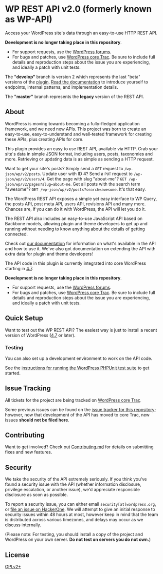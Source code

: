 # WP REST API v2.0 (formerly known as WP-API)

Access your WordPress site's data through an easy-to-use HTTP REST API.

**Development is no longer taking place in this repository**.

- For support requests, use the
  [WordPress forums](https://wordpress.org/support/).
- For bugs and patches, use
  [WordPress core Trac](https://core.trac.wordpress.org).
  Be sure to include full details and reproduction steps about the issue you are
  experiencing, and ideally a patch with unit tests.

The **"develop"** branch is version 2 which represents the last "beta" versions of the
[plugin](https://wordpress.org/plugins/rest-api/).
[Read the documentation](https://developer.wordpress.org/rest-api/)
to introduce yourself to endpoints, internal patterns, and implementation details.

The **"master"** branch represents the **legacy** version of the REST API.

## About

WordPress is moving towards becoming a fully-fledged application framework, and
we need new APIs. This project was born to create an easy-to-use,
easy-to-understand and well-tested framework for creating these APIs, plus
creating APIs for core.

This plugin provides an easy to use REST API, available via HTTP. Grab your
site's data in simple JSON format, including users, posts, taxonomies and more.
Retrieving or updating data is as simple as sending a HTTP request.

Want to get your site's posts? Simply send a `GET` request to `/wp-json/wp/v2/posts`.
Update user with ID 4? Send a `PUT` request to `/wp-json/wp/v2/users/4`. Get the page
with slug "about-me"? `GET /wp-json/wp/v2/pages?slug=about-me`. Get all posts with
the search term "awesome"? `GET /wp-json/wp/v2/posts?search=awesome`. It's that easy.

The WordPress REST API exposes a simple yet easy interface to WP Query, the posts
API, post meta API, users API, revisions API and many more. Chances are, if you
can do it with WordPress, the API will let you do it.

The REST API also includes an easy-to-use JavaScript API based on Backbone models,
allowing plugin and theme developers to get up and running without needing to
know anything about the details of getting connected.

Check out [our documentation][docs] for information on what's available in the
API and how to use it. We've also got documentation on extending the API with
extra data for plugin and theme developers!

The API code in this plugin is currently integrated into core WordPress starting in
[4.7](https://wordpress.org/news/2016/12/vaughan/).

**Development is no longer taking place in this repository**.

- For support requests, use the
  [WordPress forums](https://wordpress.org/support/).
- For bugs and patches, use
  [WordPress core Trac](https://core.trac.wordpress.org).
  Be sure to include full details and reproduction steps about the issue you are
  experiencing, and ideally a patch with unit tests.

## Quick Setup

Want to test out the WP REST API?  The easiest way is just to install a
recent version of WordPress
([4.7](https://wordpress.org/news/2016/12/vaughan/) or later).

### Testing

You can also set up a development environment to work on the API code.

See the
[instructions for running the WordPress PHPUnit test suite](https://make.wordpress.org/core/handbook/testing/automated-testing/phpunit/)
to get started.

## Issue Tracking

All tickets for the project are being tracked on
[WordPress core Trac](https://core.trac.wordpress.org).

Some previous issues can be found on the
[issue tracker for this repository](/WP-API/WP-API/issues);
however, now that development of the API has moved to core Trac, new issues
**should not be filed here**.

## Contributing

Want to get involved? Check out [Contributing.md][contributing] for details on
submitting fixes and new features.

## Security

We take the security of the API extremely seriously. If you think you've found
a security issue with the API (whether information disclosure, privilege
escalation, or another issue), we'd appreciate responsible disclosure as soon
as possible.

To report a security issue, you can either email `security[at]wordpress.org`,
or [file an issue on HackerOne][hackerone]. We will attempt to give an initial
response to security issues within 48 hours at most, however keep in mind that
the team is distributed across various timezones, and delays may occur as we
discuss internally.

(Please note: For testing, you should install a copy of the project and
WordPress on your own server. **Do not test on servers you do not own.**)

## License

[GPLv2+](http://www.gnu.org/licenses/gpl-2.0.html)

[docs]: https://developer.wordpress.org/rest-api/
[contributing]: CONTRIBUTING.md
[hackerone]: https://hackerone.com/wp-api

